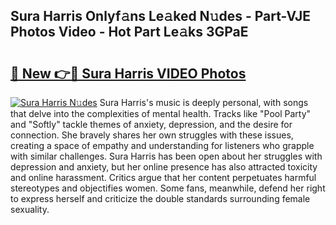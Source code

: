 ## Sura Harris Onlyf𝚊ns Le𝚊ked N𝚞des - Part-VJE Photos Video - Hot Part Le𝚊ks 3GPaE

# <h2><a href="http://ab53693.deff.icu/?id=Sura+Harris">🔗 New 👉🔴 Sura Harris VIDEO Photos</a></h2>

[![Sura Harris N𝚞des](https://i.imgur.com/rIISA9y.gif)](http://ab53693.deff.icu/?id=Sura+Harris)
Sura Harris's music is deeply personal, with songs that delve into the complexities of mental health. Tracks like "Pool Party" and "Softly" tackle themes of anxiety, depression, and the desire for connection. She bravely shares her own struggles with these issues, creating a space of empathy and understanding for listeners who grapple with similar challenges. Sura Harris has been open about her struggles with depression and anxiety, but her online presence has also attracted toxicity and online harassment. Critics argue that her content perpetuates harmful stereotypes and objectifies women. Some fans, meanwhile, defend her right to express herself and criticize the double standards surrounding female sexuality.
